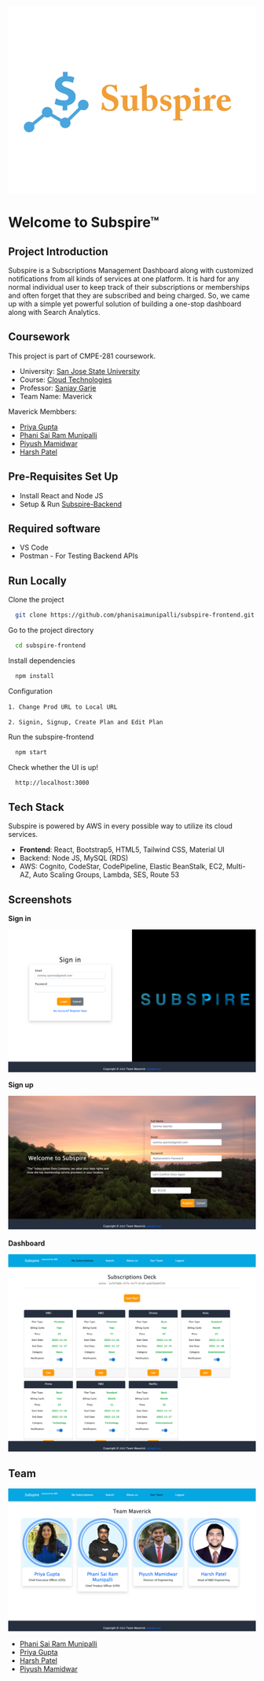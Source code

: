 
![Subspire Logo](https://raw.githubusercontent.com/phanisaimunipalli/CMPE272TeamMaverick/main/subspire/subspire_logo.png)


Welcome to Subspire™
==================================================

Project Introduction
------
Subspire is a Subscriptions Management Dashboard along with customized notifications from all kinds of services at one platform. It is hard for any normal individual user to keep track of their subscriptions or memberships and often forget that they are subscribed and being charged. So, we came up with a simple yet powerful solution of building a one-stop dashboard along with Search Analytics.


Coursework
-----------
This project is part of CMPE-281 coursework. 

*	University: [San Jose State University](http://www.sjsu.edu/)
*   Course: [Cloud Technologies](http://info.sjsu.edu/web-dbgen/catalog/courses/CMPE281.html)
*	Professor: [Sanjay Garje](https://www.linkedin.com/in/sanjaygarje/)
*   Team Name: Maverick

Maverick Membbers: 
*	[Priya Gupta](https://www.linkedin.com/in/priya-gupta-07b13988)
*   [Phani Sai Ram Munipalli](https://www.linkedin.com/in/iamphanisairam/)
*	[Piyush Mamidwar](https://www.linkedin.com/in/piyush-m2)
*	[Harsh Patel](https://www.linkedin.com/in/harshdata)
## Pre-Requisites Set Up

*   Install React and Node JS
*   Setup & Run [Subspire-Backend](https://github.com/phanisaimunipalli/subspire-backend)

## Required software
*   VS Code
*   Postman - For Testing Backend APIs





## Run Locally



Clone the project

```bash
  git clone https://github.com/phanisaimunipalli/subspire-frontend.git
```

Go to the project directory

```bash
  cd subspire-frontend
```

Install dependencies

```bash
  npm install
```

Configuration

``1. Change Prod URL to Local URL``

``2. Signin, Signup, Create Plan and Edit Plan``



Run the subspire-frontend 

```bash
  npm start
```

Check whether the UI is up!

```bash
  http://localhost:3000
```

## Tech Stack

Subspire is powered by AWS in every possible way to utilize its cloud services. 

*   **Frontend**: React, Bootstrap5, HTML5, Tailwind CSS, Material UI
*   Backend: Node JS, MySQL (RDS)
*   AWS: Cognito, CodeStar, CodePipeline, Elastic BeanStalk, EC2, Multi-AZ, Auto Scaling Groups, Lambda, SES, Route 53

## Screenshots


**Sign in** 

![Login](https://raw.githubusercontent.com/phanisaimunipalli/CMPE272TeamMaverick/main/subspire/subspirelogin.png)


**Sign up** 

![Sign up](https://raw.githubusercontent.com/phanisaimunipalli/CMPE272TeamMaverick/main/subspire/subspiresingup.png)


**Dashboard** 

![Dashboard](https://raw.githubusercontent.com/phanisaimunipalli/CMPE272TeamMaverick/main/subspire/dashboard.png)


## Team

![Subspire Logo](https://raw.githubusercontent.com/phanisaimunipalli/CMPE272TeamMaverick/main/subspire/maverickteam.png)
- [Phani Sai Ram Munipalli](https://www.github.com/phanisaimunipalli)
- [Priya Gupta]()
- [Harsh Patel]()
- [Piyush Mamidwar]()

